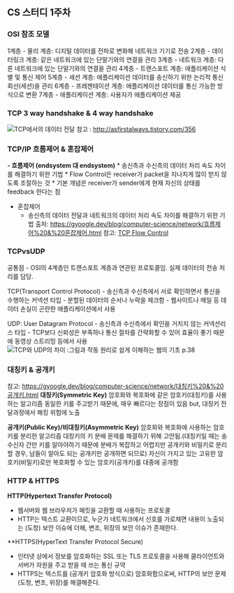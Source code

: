 ## CS 스터디 1주차

### OSI 참조 모델
1계층 - 물리 계층: 디지털 데이터를 전파로 변화해 네트워크 기기로 전송
2계층 - 데이터링크 계층: 같은 네트워크에 있는 단말기와의 연결을 관리
3계층 - 네트워크 계층: 다른 네트워크에 있는 단말기와의 연결을 관리
4계층 - 트랜스포트 계층: 애플리케이션 식별 및 통신 제어
5계층 - 세션 계층: 애플리케이션 데이터를 송신하기 위한 논리적 통신 회선(세션)을 관리
6계층 - 프레젠테이션 계층: 애플리케이션 데이터를 통신 가능한 방식으로 변환
7계층 - 애플리케이션 계층: 사용자가 애플리케이션 제공


### TCP 3 way handshake & 4 way handshake
![TCP에서의 데이터 전달](https://github.com/Sogang-CS-Study/CS-Study/assets/55428818/b52fede7-e6d4-48f3-bd4b-61ae9985585d)
참고 : http://asfirstalways.tistory.com/356


### TCP/IP 흐름제어 & 혼잡제어
**- 흐름제어 (endsystem 대 endsystem)**
    * 송신측과 수신측의 데이터 처리 속도 차이를 해결하기 위한 기법
    * Flow Control은 receiver가 packet을 지나치게 많이 받지 않도록 조절하는 것
    * 기본 개념은 receiver가 sender에게 현재 자신의 상태를 feedback 한다는 점 

- 혼잡제어
    * 송신측의 데이터 전달과 네트워크의 데이터 처리 속도 차이를 해결하기 위한 기법
 출처: https://gyoogle.dev/blog/computer-science/network/흐름제어%20&%20혼잡제어.html
 참고: [TCP Flow Control](https://www.brianstorti.com/tcp-flow-control/)

### TCPvsUDP
공통점 
    - OSI의 4계층인 트랜스포트 계층과 연관된 프로토콜임. 실제 데이터의 전송 처리를 담당.

TCP(Transport Control Protocol)
    - 송신측과 수신측에서 서로 확인하면서 통신을 수행하는 커넥션 타입
    - 분할된 데이터의 순서나 누락을 체크함
    - 웹사이트나 메일 등 데이터 손실이 곤란한 애플리케이션에서 사용
		

UDP: User Datagram Protocol
    - 송신측과 수신측에서 확인을 거치지 않는 커넥션리스 타입
    - TCP보다 신뢰성은 부족하나 통신 절차를 간략화할 수 있어 효율이 좋기 때문에 동영상 스트리밍 등에서 사용	
![TCP와 UDP의 차이](https://github.com/Sogang-CS-Study/CS-Study/assets/55428818/37babc93-94bb-49cd-9c58-3b6a7faf8ba7)
:그림과 작동 원리로 쉽게 이해하는 웹의 기초 p.38


### 대칭키 & 공개키
참고: https://gyoogle.dev/blog/computer-science/network/대칭키%20&%20공개키.html
**대칭키(Symmetric Key)**
암호화와 복호화에 같은 암호키(대칭키)를 사용하는 알고리즘
동일한 키를 주고받기 때문에, 매우 빠르다는 장점이 있음
but, 대칭키 전달과정에서 해킹 위험에 노출

**공개키(Public Key)/비대칭키(Asymmetric Key)**
암호화와 복호화에 사용하는 암호키를 분리한 알고리즘
대칭키의 키 분배 문제를 해결하기 위해 고안됨.(대칭키일 때는 송수신자 간만 키를 알아야하기 때문에 분배가 복잡하고 어렵지만 공개키와 비밀키로 분리할 경우, 남들이 알아도 되는 공개키만 공개하면 되므로)
자신이 가지고 있는 고유한 암호키(비밀키)로만 복호화할 수 있는 암호키(공개키)를 대중에 공개함


### HTTP & HTTPS
**HTTP(Hypertext Transfer Protocol)**
* 웹서버와 웹 브라우저가 패킷을 교환할 때 사용하는 프로토콜
* HTTP는 텍스트 교환이므로, 누군가 네트워크에서 신호를 가로채면 내용이 노출되는 (도청) 보안 이슈에 더해, 변조, 위장의 보안 이슈가 존재한다.
  
**HTTPS(HyperText Transfer Protocol Secure)
* 인터넷 상에서 정보를 암호화하는 SSL 또는 TLS  프로토콜을 사용해 클라이언트와 서버가 자원을 주고 받을 때 쓰는 통신 규약
* HTTPS는 텍스트를 (공개키 암호화 방식으로) 암호화함으로써, HTTP의 보안 문제(도청, 변조, 위장)를 해결해준다.

